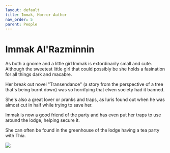 ```yaml
---
layout: default
title: Immak, Horror Author
nav_order: 5
parent: People
---
```


# Immak Al'Razminnin

As both a gnome and a little girl Immak is extordinarily small and cute. Although the sweetest little girl that could possibly be she holds a fasination for all things dark and macabre.

Her break out novel "Transendance" (a story from the perspective of a tree that's being burnt down) was so horrifying that elven society had it banned.

She's also a great lover or pranks and traps, as Iuris found out when he was almost cut in half while trying to save her.

Immak is now a good friend of the party and has even put her traps to use around the lodge, helping secure it.

She can often be found in the greenhouse of the lodge having a tea party with Thia.

![](/doloria/img/immak.jpeg)